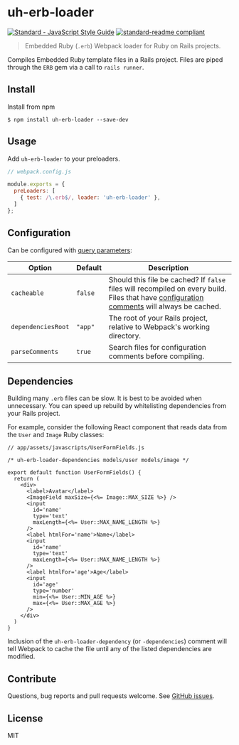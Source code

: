# uh-erb-loader

[![Standard - JavaScript Style Guide](https://img.shields.io/badge/code%20style-standard-brightgreen.svg?style=flat-square)](http://standardjs.com/)
[![standard-readme compliant](https://img.shields.io/badge/standard--readme-OK-green.svg?style=flat-square)](https://github.com/RichardLitt/standard-readme)

> Embedded Ruby (`.erb`) Webpack loader for Ruby on Rails projects.

Compiles Embedded Ruby template files in a Rails project. Files are piped through the `ERB` gem via a call to `rails runner`.

## Install

Install from npm

```console
$ npm install uh-erb-loader --save-dev
```

## Usage

Add `uh-erb-loader` to your preloaders.

```js
// webpack.config.js

module.exports = {
  preLoaders: [
    { test: /\.erb$/, loader: 'uh-erb-loader' },
  ]
};
```

## Configuration

Can be configured with [query parameters](https://webpack.github.io/docs/using-loaders.html#query-parameters):

| Option | Default | Description |
| ------ | ------- | ----------- |
| `cacheable` | `false` | Should this file be cached? If `false` files will recompiled on every build. Files that have [configuration comments](#dependencies) will always be cached. |
| `dependenciesRoot` | `"app"` | The root of your Rails project, relative to Webpack's working directory. |
| `parseComments` | `true` | Search files for configuration comments before compiling. |

## Dependencies

Building many `.erb` files can be slow. It is best to be avoided when unnecessary. You can speed up rebuild by whitelisting dependencies from your Rails project.

For example, consider the following React component that reads data from the `User` and `Image` Ruby classes:

```erb
// app/assets/javascripts/UserFormFields.js

/* uh-erb-loader-dependencies models/user models/image */

export default function UserFormFields() {
  return (
    <div>
      <label>Avatar</label>
      <ImageField maxSize={<%= Image::MAX_SIZE %>} />
      <input
        id='name'
        type='text'
        maxLength={<%= User::MAX_NAME_LENGTH %>}
      />
      <label htmlFor='name'>Name</label>
      <input
        id='name'
        type='text'
        maxLength={<%= User::MAX_NAME_LENGTH %>}
      />
      <label htmlFor='age'>Age</label>
      <input
        id='age'
        type='number'
        min={<%= User::MIN_AGE %>}
        max={<%= User::MAX_AGE %>}
      />
    </div>
  )
}
```

Inclusion of the `uh-erb-loader-dependency` (or `-dependencies`) comment will tell Webpack to cache the file until any of the listed dependencies are modified.

## Contribute

Questions, bug reports and pull requests welcome. See [GitHub issues](https://github.com/usabilityhub/uh-erb-loader/issues).

## License

MIT
